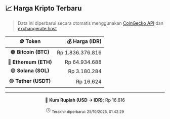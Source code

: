 

<!-- HARGA_KRIPTO -->
## 📈 Harga Kripto Terbaru

> Data ini diperbarui secara otomatis menggunakan [CoinGecko API](https://www.coingecko.com/) dan [exchangerate.host](https://exchangerate.host/)

<div align="center">

| 🪙 Token | 💰 Harga (IDR) |
|:------:|---------------:|
| 🟠 **Bitcoin (BTC)**   | Rp 1.836.376.816 |
| 🔵 **Ethereum (ETH)**  | Rp 64.934.688 |
| 🟣 **Solana (SOL)**    | Rp 3.180.284 |
| 🟢 **Tether (USDT)**   | Rp 16.624 |

---

💱 **Kurs Rupiah (USD → IDR)**: Rp 16.616

🕒 <sub>Terakhir diperbarui: 25/10/2025, 01.42.29</sub>

</div>
<!-- /HARGA_KRIPTO -->